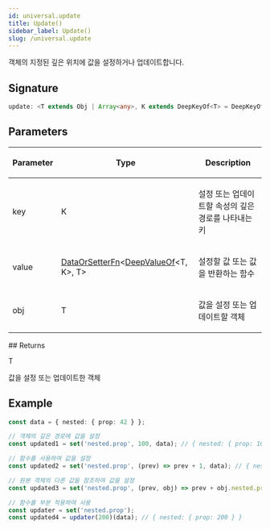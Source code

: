 ```yaml
---
id: universal.update
title: Update()
sidebar_label: Update()
slug: /universal.update
---
```






객체의 지정된 깊은 위치에 값을 설정하거나 업데이트합니다.

## Signature

```typescript
update: <T extends Obj | Array<any>, K extends DeepKeyOf<T> = DeepKeyOf<T>>(key: K, value: DataOrSetterFn<DeepValueOf<T, K>, T>, obj: T) => T
```

## Parameters

<table><thead><tr><th>

Parameter


</th><th>

Type


</th><th>

Description


</th></tr></thead>
<tbody><tr><td>

key


</td><td>

K


</td><td>

설정 또는 업데이트할 속성의 깊은 경로를 나타내는 키


</td></tr>
<tr><td>

value


</td><td>

[DataOrSetterFn](./universal.dataorsetterfn)&lt;[DeepValueOf](./universal.deepvalueof)&lt;T, K&gt;, T&gt;


</td><td>

설정할 값 또는 값을 반환하는 함수


</td></tr>
<tr><td>

obj


</td><td>

T


</td><td>

값을 설정 또는 업데이트할 객체


</td></tr>
</tbody></table>
## Returns

T

값을 설정 또는 업데이트한 객체

## Example


```typescript
const data = { nested: { prop: 42 } };

// 객체의 깊은 경로에 값을 설정
const updated1 = set('nested.prop', 100, data); // { nested: { prop: 100 } }

// 함수를 사용하여 값을 설정
const updated2 = set('nested.prop', (prev) => prev + 1, data); // { nested: { prop: 43 } }

// 원본 객체의 다른 값을 참조하여 값을 설정
const updated3 = set('nested.prop', (prev, obj) => prev + obj.nested.prop, data); // { nested: { prop: 84 } }

// 함수를 부분 적용하여 사용
const updater = set('nested.prop');
const updated4 = updater(200)(data); // { nested: { prop: 200 } }
```

